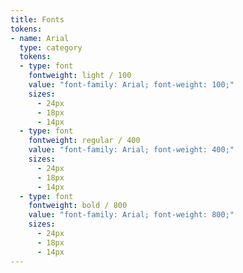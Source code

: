 ```yaml
---
title: Fonts
tokens:
- name: Arial
  type: category
  tokens:
  - type: font
    fontweight: light / 100
    value: "font-family: Arial; font-weight: 100;"
    sizes:
      - 24px
      - 18px
      - 14px
  - type: font
    fontweight: regular / 400
    value: "font-family: Arial; font-weight: 400;"
    sizes:
      - 24px
      - 18px
      - 14px
  - type: font
    fontweight: bold / 800
    value: "font-family: Arial; font-weight: 800;"
    sizes:
      - 24px
      - 18px
      - 14px
---
```

